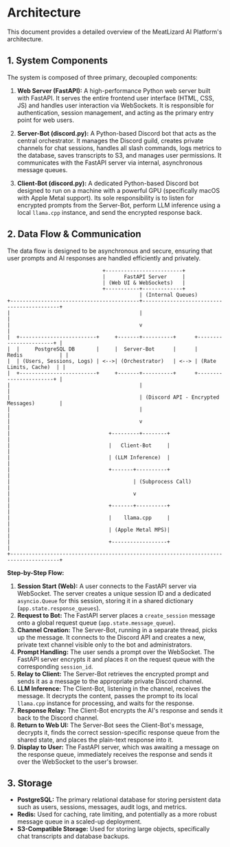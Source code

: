 # Architecture

This document provides a detailed overview of the MeatLizard AI Platform's architecture.

## 1. System Components

The system is composed of three primary, decoupled components:

1.  **Web Server (FastAPI):** A high-performance Python web server built with FastAPI. It serves the entire frontend user interface (HTML, CSS, JS) and handles user interaction via WebSockets. It is responsible for authentication, session management, and acting as the primary entry point for web users.

2.  **Server-Bot (discord.py):** A Python-based Discord bot that acts as the central orchestrator. It manages the Discord guild, creates private channels for chat sessions, handles all slash commands, logs metrics to the database, saves transcripts to S3, and manages user permissions. It communicates with the FastAPI server via internal, asynchronous message queues.

3.  **Client-Bot (discord.py):** A dedicated Python-based Discord bot designed to run on a machine with a powerful GPU (specifically macOS with Apple Metal support). Its sole responsibility is to listen for encrypted prompts from the Server-Bot, perform LLM inference using a local `llama.cpp` instance, and send the encrypted response back.

## 2. Data Flow & Communication

The data flow is designed to be asynchronous and secure, ensuring that user prompts and AI responses are handled efficiently and privately.

```
                               +-------------------------+
                               |      FastAPI Server     |
                               | (Web UI & WebSockets)   |
                               +-----------+-------------+
                                           | (Internal Queues)
+------------------------------------------+-------------------------------------------+
|                                          |                                           |
|                                          v                                           |
|  +-------------------------+     +-------+----------+      +-----------------------+ |
|  |     PostgreSQL DB       |     |  Server-Bot      |      |      Redis            | |
|  | (Users, Sessions, Logs) | <-->| (Orchestrator)   | <--> | (Rate Limits, Cache)  | |
|  +-------------------------+     +-------+----------+      +-----------------------+ |
|                                          |                                           |
|                                          | (Discord API - Encrypted Messages)        |
|                                          |                                           |
|                                          v                                           |
|                                +---------+--------+                                  |
|                                |   Client-Bot     |                                  |
|                                | (LLM Inference)  |                                  |
|                                +-------+----------+                                  |
|                                        | (Subprocess Call)                           |
|                                        v                                             |
|                                +-------+----------+                                  |
|                                |    llama.cpp     |                                  |
|                                | (Apple Metal MPS)|                                  |
|                                +------------------+                                  |
+--------------------------------------------------------------------------------------+
```

**Step-by-Step Flow:**

1.  **Session Start (Web):** A user connects to the FastAPI server via WebSocket. The server creates a unique session ID and a dedicated `asyncio.Queue` for this session, storing it in a shared dictionary (`app.state.response_queues`).
2.  **Request to Bot:** The FastAPI server places a `create_session` message onto a global request queue (`app.state.message_queue`).
3.  **Channel Creation:** The Server-Bot, running in a separate thread, picks up the message. It connects to the Discord API and creates a new, private text channel visible only to the bot and administrators.
4.  **Prompt Handling:** The user sends a prompt over the WebSocket. The FastAPI server encrypts it and places it on the request queue with the corresponding `session_id`.
5.  **Relay to Client:** The Server-Bot retrieves the encrypted prompt and sends it as a message to the appropriate private Discord channel.
6.  **LLM Inference:** The Client-Bot, listening in the channel, receives the message. It decrypts the content, passes the prompt to its local `llama.cpp` instance for processing, and waits for the response.
7.  **Response Relay:** The Client-Bot encrypts the AI's response and sends it back to the Discord channel.
8.  **Return to Web UI:** The Server-Bot sees the Client-Bot's message, decrypts it, finds the correct session-specific response queue from the shared state, and places the plain-text response into it.
9.  **Display to User:** The FastAPI server, which was awaiting a message on the response queue, immediately receives the response and sends it over the WebSocket to the user's browser.

## 3. Storage

-   **PostgreSQL:** The primary relational database for storing persistent data such as users, sessions, messages, audit logs, and metrics.
-   **Redis:** Used for caching, rate limiting, and potentially as a more robust message queue in a scaled-up deployment.
-   **S3-Compatible Storage:** Used for storing large objects, specifically chat transcripts and database backups.
